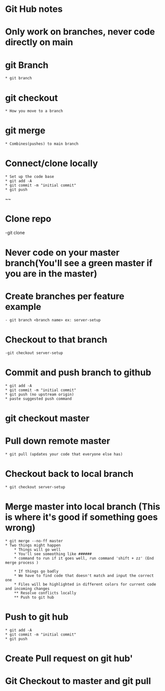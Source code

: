 # Git Hub notes

# Only work on branches, never code directly on main

# git Branch

    * git branch 


# git checkout

    * How you move to a branch

# git merge 

    * Combines(pushes) to main branch

# Connect/clone locally
    * Set up the code base
    * git add -A
    * git commit -m "initial commit"
    * git push
~~
# Clone repo
 -git clone <pasted command on github>

# Never code on your master branch(You'll see a green master if you are in the master)

# Create branches per feature example 
    - git branch <branch name> ex: server-setup
# Checkout to that branch 
    -git checkout server-setup

# Commit and push branch to github
    * git add -A
    * git commit -m "initial commit"
    * git push (no upstream origin)
    * paste suggested push command 

# git checkout master

# Pull down remote master 
    * git pull (updates your code that everyone else has)

# Checkout back to local branch
    * git checkout server-setup

# Merge master into local branch (This is where it's good if something goes wrong)
    * git merge --no-ff master
    * Two things might happen
        * Things will go well 
        * You'll see someothing like ######
        * command to run if it goes well, run command 'shift + zz' (End merge process )

        * If things go badly
        * We have to find code that doesn't match and input the correct one
        * Files will be highlighted in different colors for current code and incoming changes 
        ** Resolve conflicts locally
        ** Push to git hub 

# Push to git hub
    * git add -A
    * git commit -m "initial commit"
    * git push 

# Create Pull request on git hub'

# Git Checkout to master and git pull
    



